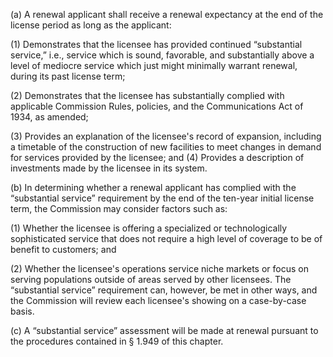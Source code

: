 (a) A renewal applicant shall receive a renewal expectancy at the end of the license period as long as the applicant:

(1) Demonstrates that the licensee has provided continued “substantial service,” i.e., service which is sound, favorable, and substantially above a level of mediocre service which just might minimally warrant renewal, during its past license term;

(2) Demonstrates that the licensee has substantially complied with applicable Commission Rules, policies, and the Communications Act of 1934, as amended;

(3) Provides an explanation of the licensee's record of expansion, including a timetable of the construction of new facilities to meet changes in demand for services provided by the licensee; and (4) Provides a description of investments made by the licensee in its system.

(b) In determining whether a renewal applicant has complied with the “substantial service” requirement by the end of the ten-year initial license term, the Commission may consider factors such as:

(1) Whether the licensee is offering a specialized or technologically sophisticated service that does not require a high level of coverage to be of benefit to customers; and

(2) Whether the licensee's operations service niche markets or focus on serving populations outside of areas served by other licensees. The “substantial service” requirement can, however, be met in other ways, and the Commission will review each licensee's showing on a case-by-case basis.

(c) A “substantial service” assessment will be made at renewal pursuant to the procedures contained in § 1.949 of this chapter.

